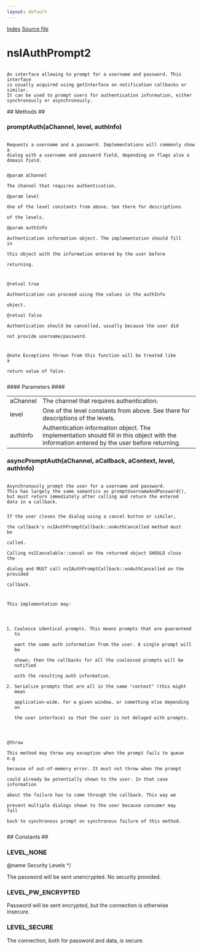 ```yaml
---
layout: default
---
```

<div id='links'><a href="../index.html">Index</a>
<a href="http://dxr.mozilla.org/mozilla-central/source/netwerk/base/public/nsIAuthPrompt2.idl">Source file</a>
</div>

# nsIAuthPrompt2 #
<code>  
An interface allowing to prompt for a username and password. This interface  
is usually acquired using getInterface on notification callbacks or similar.  
It can be used to prompt users for authentication information, either  
synchronously or asynchronously.  
  
</code>
## Methods ##

### promptAuth(aChannel, level, authInfo) ###
<code>  
Requests a username and a password. Implementations will commonly show a  
dialog with a username and password field, depending on flags also a  
domain field.  
  
@param aChannel  
       The channel that requires authentication.  
@param level  
       One of the level constants from above. See there for descriptions  
       of the levels.  
@param authInfo  
       Authentication information object. The implementation should fill in  
       this object with the information entered by the user before  
       returning.  
  
@retval true  
        Authentication can proceed using the values in the authInfo  
        object.  
@retval false  
        Authentication should be cancelled, usually because the user did  
        not provide username/password.  
  
@note   Exceptions thrown from this function will be treated like a  
        return value of false.  
  
</code>
#### Parameters ####

<table>

<tr>
<td>aChannel</td>
<td>       The channel that requires authentication.  
</td>
</tr>

<tr>
<td>level</td>
<td>       One of the level constants from above. See there for descriptions  
       of the levels.  
</td>
</tr>

<tr>
<td>authInfo</td>
<td>       Authentication information object. The implementation should fill in  
       this object with the information entered by the user before  
       returning.  
</td>
</tr>

</table>

### asyncPromptAuth(aChannel, aCallback, aContext, level, authInfo) ###
<code>  
Asynchronously prompt the user for a username and password.  
This has largely the same semantics as promptUsernameAndPassword(),  
but must return immediately after calling and return the entered  
data in a callback.  
  
If the user closes the dialog using a cancel button or similar,  
the callback's nsIAuthPromptCallback::onAuthCancelled method must be  
called.  
Calling nsICancelable::cancel on the returned object SHOULD close the  
dialog and MUST call nsIAuthPromptCallback::onAuthCancelled on the provided  
callback.  
  
This implementation may:  
  
 1) Coalesce identical prompts.  This means prompts that are guaranteed to  
    want the same auth information from the user.  A single prompt will be  
    shown; then the callbacks for all the coalesced prompts will be notified  
    with the resulting auth information.  
 2) Serialize prompts that are all in the same "context" (this might mean  
    application-wide, for a given window, or something else depending on  
    the user interface) so that the user is not deluged with prompts.  
  
@throw  
    This method may throw any exception when the prompt fails to queue e.g  
    because of out-of-memory error. It must not throw when the prompt  
    could already be potentially shown to the user. In that case information  
    about the failure has to come through the callback. This way we  
    prevent multiple dialogs shown to the user because consumer may fall  
    back to synchronous prompt on synchronous failure of this method.  
  
</code>
## Constants ##

### LEVEL_NONE ###
 @name Security Levels */  
  
The password will be sent unencrypted. No security provided.  
  

### LEVEL_PW_ENCRYPTED ###
  
Password will be sent encrypted, but the connection is otherwise  
insecure.  
  

### LEVEL_SECURE ###
  
The connection, both for password and data, is secure.  
  
